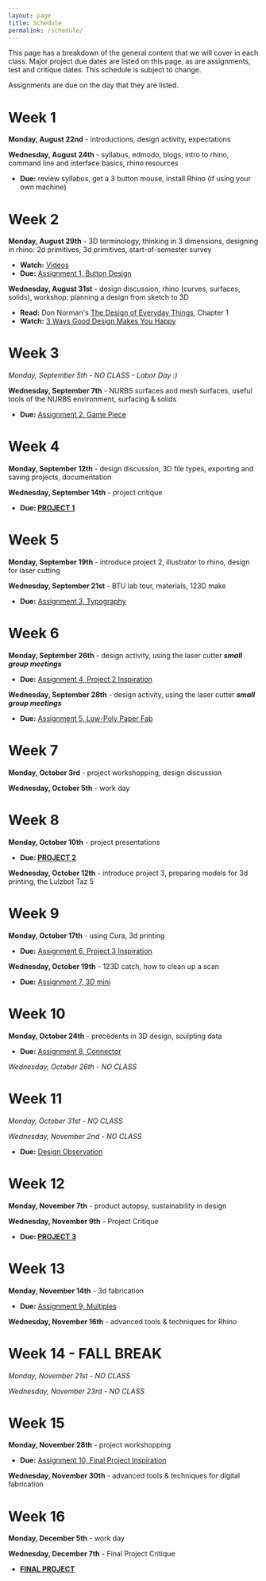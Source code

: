 ```yaml
---
layout: page
title: Schedule
permalink: /schedule/
---
```


This page has a breakdown of the general content that we will cover in each class. Major project due dates are listed on this page, as are assignments, test and critique dates. This schedule is subject to change. 

Assignments are due on the day that they are listed. 

# Week 1
**Monday, August 22nd** - introductions, design activity, expectations

**Wednesday, August 24th** - syllabus, edmodo, blogs, intro to rhino, command line and interface basics, rhino resources

+ **Due:** review syllabus, get a 3 button mouse, install Rhino (if using your own machine)

# Week 2
**Monday, August 29th** -  3D terminology, thinking in 3 dimensions, designing in rhino: 2d primitives, 3d primitives, start-of-semester survey

+ **Watch:** [Videos]()
+ **Due:** [Assignment 1, Button Design](/form-fall-16/assignment-1)

**Wednesday, August 31st** - design discussion, rhino (curves, surfaces, solids), workshop: planning a design from sketch to 3D 

+ **Read:** Don Norman's [The Design of Everyday Things](http://object.ariellehein.com/readings/DesignOfEveryDayThings.pdf), Chapter 1
+ **Watch:** [3 Ways Good Design Makes You Happy](https://www.ted.com/talks/don_norman_on_design_and_emotion?language=en)

# Week 3
*Monday, September 5th - NO CLASS - Labor Day :)*

**Wednesday, September 7th** - NURBS surfaces and mesh surfaces, useful tools of the NURBS environment, surfacing & solids

+ **Due:** [Assignment 2, Game Piece](/form-fall-16/assignment-2)

# Week 4
**Monday, September 12th** - design discussion, 3D file types, exporting and saving projects, documentation

**Wednesday, September 14th** - project critique

+ **Due: [PROJECT 1](/form-fall-16/project-1)**

# Week 5
**Monday, September 19th** - introduce project 2, illustrator to rhino, design for laser cutting

**Wednesday, September 21st** -  BTU lab tour, materials, 123D make

+ **Due:** [Assignment 3, Typography]()

# Week 6
**Monday, September 26th** - design activity, using the laser cutter ***small group meetings***

+ **Due:** [Assignment 4, Project 2 Inspiration]()

**Wednesday, September 28th** - design activity, using the laser cutter ***small group meetings***

+ **Due:** [Assignment 5, Low-Poly Paper Fab]()

# Week 7
**Monday, October 3rd** - project workshopping, design discussion

**Wednesday, October 5th** - work day

# Week 8
**Monday, October 10th** - project presentations

+ **Due: [PROJECT 2]()**

**Wednesday, October 12th** - introduce project 3, preparing models for 3d printing, the Lulzbot Taz 5

# Week 9
**Monday, October 17th** - using Cura, 3d printing

+ **Due:** [Assignment 6, Project 3 Inspiration]()

**Wednesday, October 19th** - 123D catch, how to clean up a scan

+ **Due:** [Assignment 7, 3D mini]()

# Week 10
**Monday, October 24th** - precedents in 3D design, sculpting data

+ **Due:** [Assignment 8, Connector]()

*Wednesday, October 26th - NO CLASS*

# Week 11
*Monday, October 31st - NO CLASS*

*Wednesday, November 2nd - NO CLASS*

+ **Due:** [Design Observation]()

# Week 12
**Monday, November 7th** - product autopsy, sustainability in design

**Wednesday, November 9th** - Project Critique

+ **Due: [PROJECT 3]()**

# Week 13
**Monday, November 14th** - 3d fabrication

+ **Due:** [Assignment 9, Multiples]()

**Wednesday, November 16th** - advanced tools & techniques for Rhino

# Week 14 - FALL BREAK
*Monday, November 21st - NO CLASS*

*Wednesday, November 23rd - NO CLASS*

# Week 15
**Monday, November 28th** - project workshopping

+ **Due:** [Assignment 10, Final Project Inspiration]()

**Wednesday, November 30th** - advanced tools & techniques for digital fabrication

# Week 16
**Monday, December 5th** - work day

**Wednesday, December 7th** - Final Project Critique

+ **[FINAL PROJECT]()**
